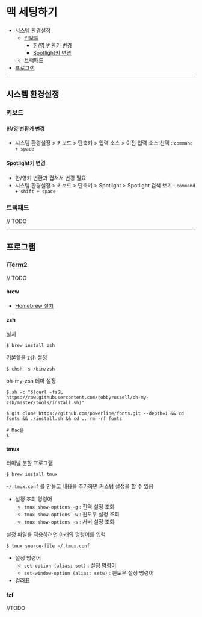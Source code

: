 # 맥 세팅하기

* [시스템 환경설정](#시스템-환경설정)
    * [키보드](#키보드)
        * [한/영 변환키 변경](#한/영-변환키-변경)
        * [Spotlight키 변경](#Spotlight키-변경)
    * [트랙패드](#트랙패드)
* [프로그램](#프로그램)

---

## 시스템 환경설정

### 키보드

#### 한/영 변환키 변경

* 시스템 환경설정 > 키보드 > 단축키 > 입력 소스 > 이전 입력 소스 선택 : `command + space`

#### Spotlight키 변경

* 한/영키 변환과 겹쳐서 변경 필요
* 시스템 환경설정 > 키보드 > 단축키 > Spotlight > Spotlight 검색 보기 : `command + shift + space`

### 트랙패드

// TODO

---

## 프로그램

### iTerm2
// TODO

#### brew

* [Homebrew 설치](https://hongsii.github.io/2017/10/18/homebrew-설치/)

#### zsh

설치

``` shell
$ brew install zsh
```

기본쉘을 zsh 설정

``` shell
$ chsh -s /bin/zsh
```

oh-my-zsh 테마 설정

``` shell
$ sh -c "$(curl -fsSL https://raw.githubusercontent.com/robbyrussell/oh-my-zsh/master/tools/install.sh)"

$ git clone https://github.com/powerline/fonts.git --depth=1 && cd fonts && ./install.sh && cd .. rm -rf fonts

# Mac은 
$ 
```

#### tmux

터미널 분할 프로그램 

``` shell
$ brew install tmux
```

`~/.tmux.conf` 를 만들고 내용을 추가하면 커스텀 설정을 할 수 있음  

* 설정 조회 명령어
    * `tmux show-options -g` : 전역 설정 조회
    * `tmux show-options -w` : 윈도우 설정 조회
    * `tmux show-options -s` : 서버 설정 조회


설정 파일을 적용하려면 아래의 명령어를 입력

``` shell
$ tmux source-file ~/.tmux.conf
```

* 설정 명령어
    * `set-option (alias: set)` : 설정 명령어
    * `set-window-option (alias: setw)` : 윈도우 설정 명령어
* [컬러표](https://i.stack.imgur.com/e63et.png)

#### fzf
//TODO

